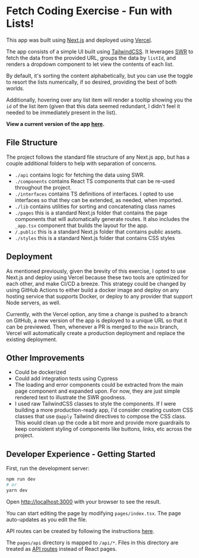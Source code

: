 # Fetch Coding Exercise - Fun with Lists!
This app was built using [Next.js](https://nextjs.org/) and deployed using [Vercel](https://vercel.com).

The app consists of a simple UI built using [TailwindCSS](https://tailwindcss.com). It leverages [SWR](https://swr.vercel.app/) to fetch the data from the provided URL, groups the data by `listId`, and renders a dropdown component to let view the contents of each list. 

By default, it's sorting the content alphabetically, but you can use the toggle to resort the lists numerically, if so desired, providing the best of both worlds. 

Additionally, hovering over any list item will render a tooltip showing you the `id` of the list item (given that this data seemed redundant, I didn't feel it needed to be immediately present in the list).

**View a current version of the app [here](https://lists-exercise.vercel.app/).**

## File Structure
The project follows the standard file structure of any Next.js app, but has a couple additional folders to help with separation of concerns.

- `./api` contains logic for fetching the data using SWR.
- `./components` contains React TS components that can be re-used throughout the project.
- `./interfaces` contains TS definitions of interfaces. I opted to use interfaces so that they can be extended, as needed, when imported.
- `./lib` contains utilities for sorting and concatenating class names
- `./pages` this is a standard Next.js folder that contains the page components that will automatically generate routes. It also includes the `_app.tsx` component that builds the layout for the app.
- `/.public` this is a standard Next.js folder that contains public assets.
- `./styles` this is a standard Next.js folder that contains CSS styles

## Deployment
As mentioned previously, given the brevity of this exercise, I opted to use Next.js and deploy using Vercel because these two tools are optimized for each other, and make CI/CD a breeze. This strategy could be changed by using GitHub Actions to either build a docker image and deploy on any hosting service that supports Docker, or deploy to any provider that support Node servers, as well.

Currently, with the Vercel option, any time a change is pushed to a branch on GitHub, a new version of the app is deployed to a unique URL so that it can be previewed. Then, whenever a PR is merged to the `main` branch, Vercel will automatically create a production deployment and replace the existing deployment.


## Other Improvements

- Could be dockerized
- Could add integration tests using Cypress
- The loading and error components could be extracted from the main page component and expanded upon. For now, they are just simple rendered text to illustrate the SWR goodness.
- I used raw TailwindCSS classes to style the components. If I were building a more production-ready app, I'd consider creating custom CSS classes that use `@apply` Tailwind directives to compose the CSS class. This would clean up the code a bit more and provide more guardrails to keep consistent styling of components like buttons, links, etc across the project.

## Developer Experience - Getting Started

First, run the development server:

```bash
npm run dev
# or
yarn dev
```

Open [http://localhost:3000](http://localhost:3000) with your browser to see the result.

You can start editing the page by modifying `pages/index.tsx`. The page auto-updates as you edit the file.

API routes can be created by following the instructions [here](https://nextjs.org/docs/api-routes/introduction).

The `pages/api` directory is mapped to `/api/*`. Files in this directory are treated as [API routes](https://nextjs.org/docs/api-routes/introduction) instead of React pages.
